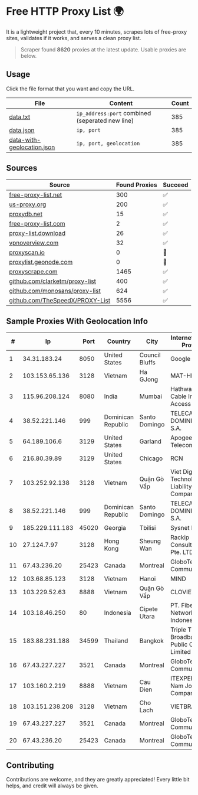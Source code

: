 
# Free HTTP Proxy List 🌍

It is a lightweight project that, every 10 minutes, scrapes lots of free-proxy sites, validates if it works, and serves a clean proxy list.


> Scraper found **8620** proxies at the latest update. Usable proxies are below.

## Usage

Click the file format that you want and copy the URL.


|File|Content|Count|
|----|-------|-----|
|[data.txt](https://raw.githubusercontent.com/themiralay/Proxy-List-World/master/data.txt)|`ip_address:port` combined (seperated new line)|385|
|[data.json](https://raw.githubusercontent.com/themiralay/Proxy-List-World/master/data.json)|`ip, port`|385|
|[data-with-geolocation.json](https://raw.githubusercontent.com/themiralay/Proxy-List-World/master/data-with-geolocation.json)|`ip, port, geolocation`|385|

## Sources

|Source|Found Proxies|Succeed|
|------|-------------|-------|
|[free-proxy-list.net](https://free-proxy-list.net)|300|✅|
|[us-proxy.org](https://www.us-proxy.org)|200|✅|
|[proxydb.net](http://proxydb.net)|15|✅|
|[free-proxy-list.com](https://free-proxy-list.com/?page=&port=&type%5B%5D=http&type%5B%5D=https&up_time=0&search=Search)|2|✅|
|[proxy-list.download](https://www.proxy-list.download/HTTP)|26|✅|
|[vpnoverview.com](https://vpnoverview.com/privacy/anonymous-browsing/free-proxy-servers)|32|✅|
|[proxyscan.io](https://www.proxyscan.io)|0|🚫|
|[proxylist.geonode.com](https://proxylist.geonode.com/api/proxy-list?limit=300&page=1&sort_by=lastChecked&sort_type=desc&protocols=http,https)|0|🚫|
|[proxyscrape.com](https://api.proxyscrape.com/v2/?request=displayproxies&protocol=http&timeout=10000&country=all&ssl=all&anonymity=all)|1465|✅|
|[github.com/clarketm/proxy-list](https://raw.githubusercontent.com/clarketm/proxy-list/master/proxy-list-raw.txt)|400|✅|
|[github.com/monosans/proxy-list](https://raw.githubusercontent.com/monosans/proxy-list/main/proxies/http.txt)|624|✅|
|[github.com/TheSpeedX/PROXY-List](https://raw.githubusercontent.com/TheSpeedX/PROXY-List/master/http.txt)|5556|✅|


## Sample Proxies With Geolocation Info

|#|Ip|Port|Country|City|Internet Service Provider|
|-|--|----|-------|----|-------------------------|
|1|34.31.183.24|8050|United States|Council Bluffs|Google LLC|
|2|103.153.65.136|3128|Vietnam|Ha GJong|MAT-HN|
|3|115.96.208.124|8080|India|Mumbai|Hathway IP over Cable Internet Access|
|4|38.52.221.146|999|Dominican Republic|Santo Domingo|TELECABLE DOMINICANO, S.A.|
|5|64.189.106.6|3129|United States|Garland|Apogee Telecom Inc.|
|6|216.80.39.89|3129|United States|Chicago|RCN|
|7|103.252.92.138|3128|Vietnam|Quận Gò Vấp|Viet Digital Technology Liability Company|
|8|38.52.221.146|999|Dominican Republic|Santo Domingo|TELECABLE DOMINICANO, S.A.|
|9|185.229.111.183|45020|Georgia|Tbilisi|Sysnet LLC|
|10|27.124.7.97|3128|Hong Kong|Sheung Wan|Rackip Consultancy Pte. LTD|
|11|67.43.236.20|25423|Canada|Montreal|GloboTech Communications|
|12|103.68.85.123|3128|Vietnam|Hanoi|MIND|
|13|103.229.52.63|8888|Vietnam|Quận Gò Vấp|CLOVIET|
|14|103.18.46.250|80|Indonesia|Cipete Utara|PT. Fiber Networks Indonesia|
|15|183.88.231.188|34599|Thailand|Bangkok|Triple T Broadband Public Company Limited|
|16|67.43.227.227|3521|Canada|Montreal|GloboTech Communications|
|17|103.160.2.219|8888|Vietnam|Cau Dien|ITEXPERT Viet Nam Joint Stock Company|
|18|103.151.238.208|3128|Vietnam|Cho Lach|VIETBRANDS|
|19|67.43.227.227|3521|Canada|Montreal|GloboTech Communications|
|20|67.43.236.20|25423|Canada|Montreal|GloboTech Communications|



## Contributing

Contributions are welcome, and they are greatly appreciated! Every
little bit helps, and credit will always be given.

